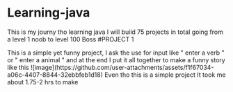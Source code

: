 # Learning-java
This is my journy tho learning java I will build 75 projects in total going from a level 1 noob to level 100 Boss
#PROJECT 1
</hr>
This is a simple yet funny project, I ask the use for input like " enter a verb " or " enter a animal " and at the end I put it all together to make a funny story like this
![image](https://github.com/user-attachments/assets/f1f67034-a06c-4407-8844-32ebbfeb1d18)
Even tho this is a simple project It took me about 1.75-2 hrs to make
